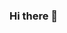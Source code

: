 ### Hi there 👋

<!--I'm Mirija form Sayna,It's a digital school to learn all digital jobs with a good family spirit and game away.

I'm intersted in code but I'm not developer

- 🌱 I’m currently learning all things about development and specifically to learn it.
- 👯 I’m looking to collaborate on many projects tonsee all the methodoly development
-🤔 How to reach me: mirijaeddyrakotoharivelo@gmail.com


---To the pleasure of exchanging and/or collaborating together
